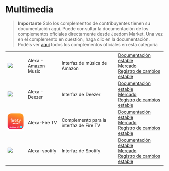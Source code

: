
# Multimedia


>**Importante**
>Solo los complementos de contribuyentes tienen su documentación aquí. Puede consultar la documentación de los complementos oficiales directamente desde Jeedom Market. Una vez en el complemento en cuestión, haga clic en la documentación.
>Podéis ver [aquí](https://market.jeedom.com/index.php?v=d&p=market&type=plugin&categorie=multimedia) todos los complementos oficiales en esta categoría


| | | | |
|--- | --- | --- | ---|
|<img src="alexaamazonmusic/alexaamazonmusic_icon.png" class="pluginLogo" width="100" />|Alexa - Amazon Music|Interfaz de música de Amazon|[Documentación estable](http://jeedom.sigalou-domotique.fr/alexa-amazon-music-documentation)<br/>[Mercado](https://market.jeedom.com/index.php?v=d&p=market_display&id=3910)<br/>[Registro de cambios estable](http://jeedom.sigalou-domotique.fr/alexa-api-changelog)|
|<img src="alexadeezer/alexadeezer_icon.png" class="pluginLogo" width="100" />|Alexa - Deezer|Interfaz de Deezer|[Documentación estable](http://jeedom.sigalou-domotique.fr/alexa-deezer-documentation)<br/>[Mercado](https://market.jeedom.com/index.php?v=d&p=market_display&id=3911)<br/>[Registro de cambios estable](http://jeedom.sigalou-domotique.fr/alexa-api-changelog)|
|<img src="alexafiretv/alexafiretv_icon.png" class="pluginLogo" width="100" />|Alexa-Fire TV|Complemento para la interfaz de Fire TV|[Documentación estable](http://jeedom.sigalou-domotique.fr/alexa-fire-tv-documentation)<br/>[Mercado](https://market.jeedom.com/index.php?v=d&p=market_display&id=4064)<br/>[Registro de cambios estable](http://jeedom.sigalou-domotique.fr/alexa-api-changelog)|
|<img src="alexaspotify/alexaspotify_icon.png" class="pluginLogo" width="100" />|Alexa-spotify|Interfaz de Spotify|[Documentación estable](http://jeedom.sigalou-domotique.fr/alexa-spotify-documentation)<br/>[Mercado](https://market.jeedom.com/index.php?v=d&p=market_display&id=3913)<br/>[Registro de cambios estable](http://jeedom.sigalou-domotique.fr/alexa-api-changelog)|
